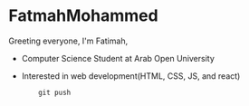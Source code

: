 # FatmahMohammed


Greeting everyone, I'm Fatimah,

 * Computer Science Student at Arab Open University

* Interested in web development(HTML, CSS, JS, and react)

          git push 
